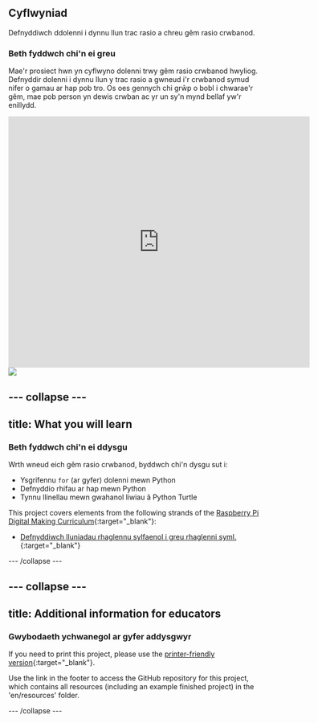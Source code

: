 ## Cyflwyniad

Defnyddiwch ddolenni i dynnu llun trac rasio a chreu gêm rasio crwbanod.

### Beth fyddwch chi'n ei greu

Mae'r prosiect hwn yn cyflwyno dolenni trwy gêm rasio crwbanod hwyliog. Defnyddir dolenni i dynnu llun y trac rasio a gwneud i'r crwbanod symud nifer o gamau ar hap pob tro. Os oes gennych chi grŵp o bobl i chwarae'r gêm, mae pob person yn dewis crwban ac yr un sy'n mynd bellaf yw'r enillydd.

<div class="trinket">
  <iframe src="https://trinket.io/embed/python/9339862606?outputOnly=true&start=result" width="600" height="500" frameborder="0" marginwidth="0" marginheight="0" allowfullscreen>
  </iframe>
  <img src="images/race-finished.png">
</div>

## \--- collapse \---

## title: What you will learn

### Beth fyddwch chi'n ei ddysgu

Wrth wneud eich gêm rasio crwbanod, byddwch chi'n dysgu sut i:

+ Ysgrifennu `for` (ar gyfer) dolenni mewn Python
+ Defnyddio rhifau ar hap mewn Python
+ Tynnu llinellau mewn gwahanol liwiau â Python Turtle

This project covers elements from the following strands of the [Raspberry Pi Digital Making Curriculum](https://rpf.io/curriculum){:target="_blank"}:

+ [Defnyddiwch lluniadau rhaglennu sylfaenol i greu rhaglenni syml.](https://www.raspberrypi.org/curriculum/programming/creator/) {:target="_blank"}

\--- /collapse \---

## \--- collapse \---

## title: Additional information for educators

### Gwybodaeth ychwanegol ar gyfer addysgwyr

If you need to print this project, please use the [printer-friendly version](https://projects.raspberrypi.org/en/projects/turtle-race/print){:target="_blank"}.

Use the link in the footer to access the GitHub repository for this project, which contains all resources (including an example finished project) in the 'en/resources' folder.

\--- /collapse \---